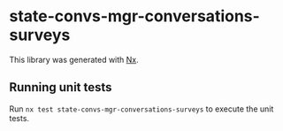 # state-convs-mgr-conversations-surveys

This library was generated with [Nx](https://nx.dev).

## Running unit tests

Run `nx test state-convs-mgr-conversations-surveys` to execute the unit tests.

